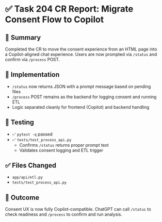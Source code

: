 # ✅ Task 204 CR Report: Migrate Consent Flow to Copilot

## 📄 Summary
Completed the CR to move the consent experience from an HTML page into a Copilot-aligned chat experience. Users are now prompted via `/status` and confirm via `/process` POST.

## 🔧 Implementation
- `/status` now returns JSON with a prompt message based on pending files
- `/process` POST remains as the backend for logging consent and running ETL
- Logic separated cleanly for frontend (Copilot) and backend handling

## 🧪 Testing
- ✅ `pytest -q` passed
- ✅ `tests/test_process_api.py`
  - Confirms `/status` returns proper prompt text
  - Validates consent logging and ETL trigger

## ✅ Files Changed
- `app/api/etl.py`
- `tests/test_process_api.py`

## 🏁 Outcome
Consent UX is now fully Copilot-compatible. ChatGPT can call `/status` to check readiness and `/process` to confirm and run analysis.